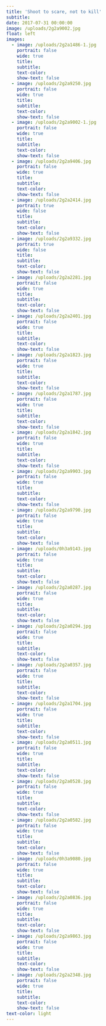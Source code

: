 ```yaml
---
title: 'Shoot to scare, not to kill'
subtitle:
date: 2017-07-31 00:00:00
image: /uploads/2g2a9002.jpg
float: left
images:
  - image: /uploads/2g2a1486-1.jpg
    portrait: false
    wide: true
    title:
    subtitle:
    text-color:
    show-text: false
  - image: /uploads/2g2a9250.jpg
    portrait: false
    wide: true
    title:
    subtitle:
    text-color:
    show-text: false
  - image: /uploads/2g2a9002-1.jpg
    portrait: false
    wide: true
    title:
    subtitle:
    text-color:
    show-text: false
  - image: /uploads/2g2a9406.jpg
    portrait: false
    wide: true
    title:
    subtitle:
    text-color:
    show-text: false
  - image: /uploads/2g2a2414.jpg
    portrait: true
    wide: false
    title:
    subtitle:
    text-color:
    show-text: false
  - image: /uploads/2g2a9332.jpg
    portrait: true
    wide: false
    title:
    subtitle:
    text-color:
    show-text: false
  - image: /uploads/2g2a2281.jpg
    portrait: false
    wide: true
    title:
    subtitle:
    text-color:
    show-text: false
  - image: /uploads/2g2a2401.jpg
    portrait: false
    wide: true
    title:
    subtitle:
    text-color:
    show-text: false
  - image: /uploads/2g2a1823.jpg
    portrait: false
    wide: true
    title:
    subtitle:
    text-color:
    show-text: false
  - image: /uploads/2g2a1787.jpg
    portrait: false
    wide: true
    title:
    subtitle:
    text-color:
    show-text: false
  - image: /uploads/2g2a1842.jpg
    portrait: false
    wide: true
    title:
    subtitle:
    text-color:
    show-text: false
  - image: /uploads/2g2a9903.jpg
    portrait: false
    wide: true
    title:
    subtitle:
    text-color:
    show-text: false
  - image: /uploads/2g2a9790.jpg
    portrait: false
    wide: true
    title:
    subtitle:
    text-color:
    show-text: false
  - image: /uploads/0h3a9143.jpg
    portrait: false
    wide: true
    title:
    subtitle:
    text-color:
    show-text: false
  - image: /uploads/2g2a0287.jpg
    portrait: false
    wide: true
    title:
    subtitle:
    text-color:
    show-text: false
  - image: /uploads/2g2a0294.jpg
    portrait: false
    wide: true
    title:
    subtitle:
    text-color:
    show-text: false
  - image: /uploads/2g2a0357.jpg
    portrait: false
    wide: true
    title:
    subtitle:
    text-color:
    show-text: false
  - image: /uploads/2g2a1704.jpg
    portrait: false
    wide: true
    title:
    subtitle:
    text-color:
    show-text: false
  - image: /uploads/2g2a0511.jpg
    portrait: false
    wide: true
    title:
    subtitle:
    text-color:
    show-text: false
  - image: /uploads/2g2a0528.jpg
    portrait: false
    wide: true
    title:
    subtitle:
    text-color:
    show-text: false
  - image: /uploads/2g2a0582.jpg
    portrait: false
    wide: true
    title:
    subtitle:
    text-color:
    show-text: false
  - image: /uploads/0h3a9080.jpg
    portrait: false
    wide: true
    title:
    subtitle:
    text-color:
    show-text: false
  - image: /uploads/2g2a0836.jpg
    portrait: false
    wide: true
    title:
    subtitle:
    text-color:
    show-text: false
  - image: /uploads/2g2a9863.jpg
    portrait: false
    wide: true
    title:
    subtitle:
    text-color:
    show-text: false
  - image: /uploads/2g2a2348.jpg
    portrait: false
    wide: true
    title:
    subtitle:
    text-color:
    show-text: false
text-color: light
---
```


